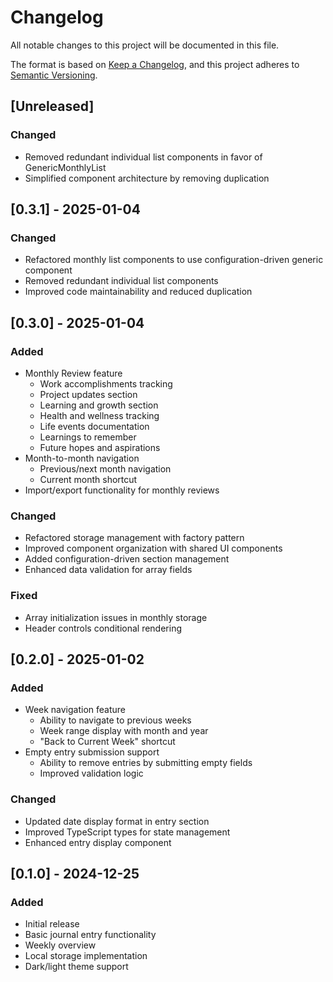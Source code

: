 # Changelog

All notable changes to this project will be documented in this file.

The format is based on [Keep a Changelog](https://keepachangelog.com/en/1.0.0/),
and this project adheres to [Semantic Versioning](https://semver.org/spec/v2.0.0.html).

## [Unreleased]

### Changed
- Removed redundant individual list components in favor of GenericMonthlyList
- Simplified component architecture by removing duplication

## [0.3.1] - 2025-01-04

### Changed
- Refactored monthly list components to use configuration-driven generic component
- Removed redundant individual list components
- Improved code maintainability and reduced duplication

## [0.3.0] - 2025-01-04

### Added
- Monthly Review feature
  - Work accomplishments tracking
  - Project updates section
  - Learning and growth section
  - Health and wellness tracking
  - Life events documentation
  - Learnings to remember
  - Future hopes and aspirations
- Month-to-month navigation
  - Previous/next month navigation
  - Current month shortcut
- Import/export functionality for monthly reviews

### Changed
- Refactored storage management with factory pattern
- Improved component organization with shared UI components
- Added configuration-driven section management
- Enhanced data validation for array fields

### Fixed
- Array initialization issues in monthly storage
- Header controls conditional rendering

## [0.2.0] - 2025-01-02

### Added
- Week navigation feature
  - Ability to navigate to previous weeks
  - Week range display with month and year
  - "Back to Current Week" shortcut
- Empty entry submission support
  - Ability to remove entries by submitting empty fields
  - Improved validation logic

### Changed
- Updated date display format in entry section
- Improved TypeScript types for state management
- Enhanced entry display component

## [0.1.0] - 2024-12-25

### Added
- Initial release
- Basic journal entry functionality
- Weekly overview
- Local storage implementation
- Dark/light theme support